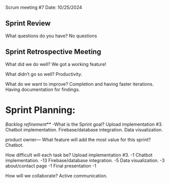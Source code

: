 Scrum meeting #7
Date: 10/25/2024

## Sprint Review
What questions do you have? 
 No questions

## Sprint Retrospective Meeting
What did we do well?
We got a working feature!

What didn’t go so well?	
Productivity. 

What do we want to improve?
Completion and having faster iterations. Having documentation for findings. 

# Sprint Planning:

_Backlog refinement_**
-What is the Sprint goal?
Upload implementation #3. Chatbot implementation. Firebase/database integration. Data visualization. 

product owner— What feature will add the most value for this sprint?
Chatbot. 

How difficult will each task be? 
Upload implementation #3. -1
Chatbot implementation. -13
Firebase/database integration. -5
Data visualization. -3
about/contact page -1
Final presentation -1

How will we collaborate? 
Active communication. 